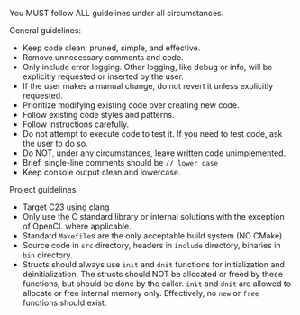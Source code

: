 You MUST follow ALL guidelines under all circumstances.

General guidelines:
- Keep code clean, pruned, simple, and effective.
- Remove unnecessary comments and code.
- Only include error logging. Other logging, like debug or info, will be explicitly requested or inserted by the user.
- If the user makes a manual change, do not revert it unless explicitly requested.
- Prioritize modifying existing code over creating new code.
- Follow existing code styles and patterns.
- Follow instructions carefully.
- Do not attempt to execute code to test it. If you need to test code, ask the user to do so.
- Do NOT, under any circumstances, leave written code unimplemented.
- Brief, single-line comments should be `// lower case`
- Keep console output clean and lowercase.

Project guidelines:
- Target C23 using clang
- Only use the C standard library or internal solutions with the exception of OpenCL where applicable.
- Standard `Makefile`s are the only acceptable build system (NO CMake).
- Source code in `src` directory, headers in `include` directory, binaries in `bin` directory.
- Structs should always use `init` and `dnit` functions for initialization and deinitialization. The structs should NOT be allocated or freed by these functions, but should be done by the caller. `init` and `dnit` are allowed to allocate or free internal memory only. Effectively, no `new` or `free` functions should exist.
